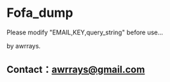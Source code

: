 # Fofa_dump
Please modify "EMAIL,KEY,query_string" before use...

by awrrays.

## Contact：awrrays@gmail.com
